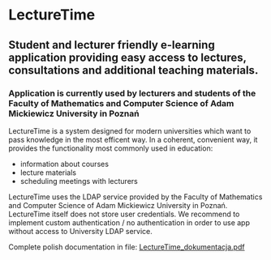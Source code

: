 # LectureTime
## Student and lecturer friendly e-learning application providing easy access to lectures, consultations and additional teaching materials. 

### Application is currently used by lecturers and students of the Faculty of Mathematics and Computer Science of Adam Mickiewicz University in Poznań

LectureTime is a system designed for modern universities which want to pass knowledge in the most efficent way.
In a coherent, convenient way, it provides the functionality most commonly used in education:
- information about courses
- lecture materials
- scheduling meetings with lecturers

LectureTime uses the LDAP service provided by the Faculty of Mathematics and Computer Science of Adam Mickiewicz University in Poznań. LectureTime itself does not store user credentials. We recommend to implement custom authentication / no authentication in order to use app without access to University LDAP service. 

Complete polish documentation in file: [LectureTime_dokumentacja.pdf](../master/LectureTime_dokumentacja.pdf)

